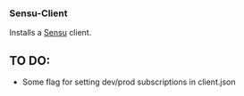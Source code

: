 ### Sensu-Client ###

Installs a [Sensu](http://sensuapp.org) client.


TO DO:
-------

- Some flag for setting dev/prod subscriptions in client.json
